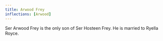 ```yaml
---
title: Arwood Frey
inflections: [Arwood]
---
```


Ser Arwood Frey is the only son of Ser Hosteen Frey. He is married to Ryella Royce.


